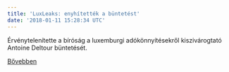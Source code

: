 ```yaml
---
title: 'LuxLeaks: enyhítették a büntetést'
date: '2018-01-11 15:28:34 UTC'
---
```


Érvénytelenítette a bíróság a luxemburgi adókönnyítésekről kiszivárogtató Antoine Deltour büntetését.


[Bővebben](http://ift.tt/2qVfT1l)

